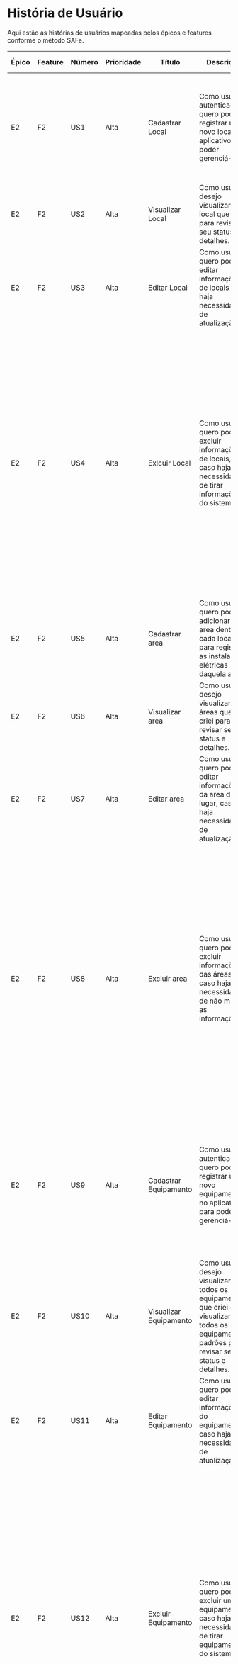 #  História de Usuário

Aqui estão as histórias de usuários mapeadas pelos épicos e features conforme o método SAFe.

| Épico | Feature | Número | Prioridade | Título | Descrição | Critérios de aceitação |
| --- | --- | --- | --- | --- | --- | --- | 
| E2 | F2 | US1 | Alta | Cadastrar Local | Como usuário autenticado, quero poder registrar um novo local no aplicativo para poder gerenciá-lo.| Atributos obrigatórios: nome, longitude, latitude, dono do lugar;O dono deve ser definido automaticamente como o usuário autenticado no sistema. <br><br> |
| E2 | F2 | US2 | Alta | Visualizar Local | Como usuário, desejo visualizar um local que criei para revisar seu status e detalhes.| Deve-se visualizar as informações nome, longitude, latitude.<br><br> |
| E2 | F2 | US3 | Alta | Editar Local | Como usuário, quero poder editar informações de locais caso haja necessidade de atualização.| Editar atributos obrigatórios: nome, longitude, latitude ; <br><br> |
| E2 | F2 | US4 | Alta | Exlcuir Local | Como usuário, quero poder excluir informações de locais, caso haja necessidade de tirar informações do sistema.| Ao selecionar a opção de exclusão do local, o usuário deve ser solicitado a confirmar sua escolha; <br><br> Após a confirmação da exclusão do local, todos os dados do local devem ser removidos do sistema, como as informações que tinha sobre sistemas elétricos pertecentes a ela (areas e andares); <br><br> O local deve ser excluído da lista de locais do dono do local;<br><br> |
| E2 | F2 | US5 | Alta | Cadastrar area | Como usuário, quero poder adicionar uma area dentro de cada local para registrar as instalações elétricas daquela area.| Atributos obrigatórios: id, nome, andar, local; <br><br> | 
| E2 | F2 | US6 | Alta | Visualizar area | Como usuário, desejo visualizar as áreas que eu criei para revisar seu status e detalhes.| Deve-se visualizar as informações: nome, andar, lugar. <br><br> |
| E2 | F2 | US7 | Alta | Editar area | Como usuário, quero poder editar informações da area de um lugar, caso haja necessidade de atualização.| Editar atributos obrigatórios: nome, andar; <br><br> |
| E2 | F2 | US8 | Alta | Excluir area | Como usuário, quero poder excluir informações das áreas, caso haja necessidade de não manter as informações.| Ao selecionar a opção de exclusão da area, o usuário deve ser solicitado a confirmar sua escolha;<br><br>Após a confirmação da exclusão da area, todos os dados da area devem ser removidos do sistema, como as informações que tinha sobre sistemas elétricos pertecentes a ela;<br><br>A area deve ser excluída da lista de areas do local responsável por ela;<br><br> |
| E2 | F2 | US9 | Alta | Cadastrar Equipamento | Como usuário autenticado, quero poder registrar um novo equipamento no aplicativo para poder gerenciá-lo.| Atributos obrigatórios: nome, tipo de equipamento;<br><br>Atributos opcionais: foto, descrição<br><br>O dono deve ser definido automaticamente como o usuário autenticado no sistema; <br><br> |
| E2 | F2 | US10 | Alta | Visualizar Equipamento | Como usuário, desejo visualizar uma todos os equipamentos que criei e visualizar todos os equipamentos padrões para revisar seu status e detalhes.| Deve-se visualizar as informações nome, tipo, foto, descrição.<br><br> |
| E2 | F2 | US11 | Alta | Editar Equipamento | Como usuário, quero poder editar informações do equipamento caso haja necessidade de atualização.| Editar atributos editáveis: nome, tipo de equipamento, foto, descrição; <br><br> |
| E2 | F2 | US12 | Alta | Excluir Equipamento | Como usuário, quero poder excluir um equipamento, caso haja necessidade de tirar equipamentos do sistema.| Ao selecionar a opção de exclusão do equipamento, o usuário deve ser solicitado a confirmar sua escolha; <br><br> Após a confirmação da exclusão do equipamento, todos os dados do equipamento devem ser removidos do sistema, como as informações de foto com a descrição, nome e tipo; <br><br> Os equipamentes que estão vinculadas a algumas sala devem se manter nela independente de ter sido excluído do sistema; <br><br> |
| E2 | F2 | US13 | Alta | Cadastrar Alarme de Incêndio | Eu, como usuário, quero ser capaz de adicionar novos dispositivos de detecção e alarme ao sistema para monitorar áreas.|
| E2 | F2 | US14 | Alta | Visualizar Alarme de Incêndio | Eu, como usuário, quero poder visualizar uma lista de todos os dispositivos de detecção e alarme cadastrados para verificar seu status e localização.|
| E2 | F2 | US15 | Alta | Editar Alarme de Incêndio | Eu, como usuário, quero poder atualizar as informações dos dispositivos de detecção e alarme existentes, como nome, tipo, localização e estado. |
| E2 | F2 | US16 | Alta | Excluir Alarme de Incêndio | Eu, como usuário, quero poder excluir dispositivos de detecção e alarme que não são mais necessários para manter o sistema organizado.|
| E2 | F2 | US17 | Alta | Criar Categoria de Equipamento Pessoal | Como usuário eu quero criar uma categoria de equipamento pessoal, para ter agilidade no cadastro de equipamentos. |
| E2 | F2 | US18 | Alta | Visualizar Categoria de Equipamento Pessoal | Como usuário eu quero visualizar uma categoria de equipamento pessoal, para ter conferir suas informações.|
| E2 | F2 | US19 | Alta | Editar Categoria de Equipamento Pessoal | Como usuário eu editar uma categoria de equipamento pessoal, para atualizar suas informações cadastradas.|
| E2 | F2 | US20 | Alta | Excluir Categorias de Equipamento Pessoal | Como usuário eu quero excluir uma categoria de equipamento pessoal, para não utilizá-lo mais nos meus cadastros. |
| E2 | F2 | US21 | Alta | Visualizar Lista de Categorias de Equipamento Pessoal | Como usuário eu quero visualizar a lista de categoria de equipamentos pessoais, para ter agilidade no cadastro de equipamentos.| A listagem deve ser feita pelo id to sistema a qual o categoria de equipamento pertence; <br><br> |
| E2 | F2 | US22 | Alta | Visualizar Lista de Categorias de Equipamento Genéricos | Como usuário eu quero visualizar a lista de categorias de equipamentos genéricos (pré-cadastrados), para ter agilidade no cadastro de equipamentos.|A listagem deve ser feita pelo id to sistema a qual o tipo de equipamento pertence; 1-Sistema de Iluminação, 2-Cargas Elétricas,3-Linhas Elétricas, 4- Circuitos Elétricos, 5- Quadro de Distribuição, 6-Cabeamento Estruturado,7- Sistema de Proteção Contra Descargas Atmosfericas,8- Sistema de Detecção de Alarme de Incêndio <br><br> |
| E2 | F2 | US23 | Alta | Cadastrar Foto | Como usuário autenticado, quero poder cadastrar uma foto para um equipamento no aplicativo para poder verificar como estão so equipamentos. |Atributos obrigatórios: foto, descrição <br><br> O dono deve ser definido automaticamente como o usuário autenticado no sistema. <br><br> |
| E2 | F2 | US24 | Alta | Visualizar Foto | Como usuário, desejo visualizar as fotos que cadastrei e para revisar seus detalhes. | Deve-se visualizar as informações foto, descrição.<br><br> |
| E2 | F2 | US25 | Alta | Editar Foto | Como usuário, quero poder editar fotos e descrições dos equipamentos caso haja necessidade de atualização.| Editar atributos obrigatórios: foto, descrição ; |
| E2 | F2 | US26 | Alta | Excluir Foto | Como usuário, quero poder excluir foto, caso haja necessidade de remover fotos do sistema.| Ao selecionar a opção de exclusão da sala, o usuário deve ser solicitado a confirmar sua escolha;<br><br> Após a confirmação da exclusão da foto, a imagem e descrição devem ser removidas dos sistema; <br><br> |
